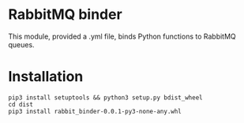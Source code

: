 # RabbitMQ binder

This module, provided a .yml file, binds Python functions to RabbitMQ queues.

# Installation

```shell
pip3 install setuptools && python3 setup.py bdist_wheel
cd dist
pip3 install rabbit_binder-0.0.1-py3-none-any.whl
```
